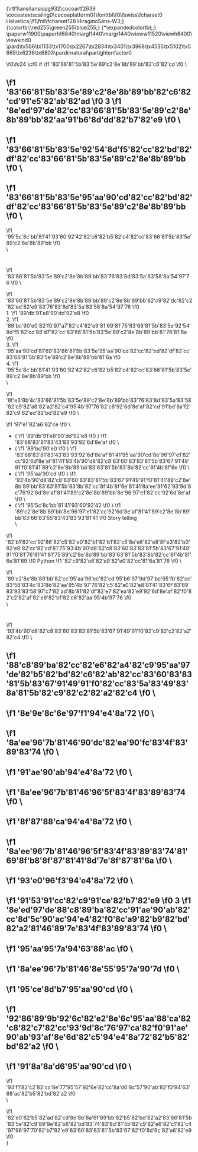 {\rtf1\ansi\ansicpg932\cocoartf2639
\cocoatextscaling0\cocoaplatform0{\fonttbl\f0\fswiss\fcharset0 Helvetica;\f1\fnil\fcharset128 HiraginoSans-W3;}
{\colortbl;\red255\green255\blue255;}
{\*\expandedcolortbl;;}
\paperw11900\paperh16840\margl1440\margr1440\vieww11520\viewh8400\viewkind0
\pard\tx566\tx1133\tx1700\tx2267\tx2834\tx3401\tx3968\tx4535\tx5102\tx5669\tx6236\tx6803\pardirnatural\partightenfactor0

\f0\fs24 \cf0 # 
\f1 \'83\'66\'81\'5b\'83\'5e\'89\'c2\'8e\'8b\'89\'bb\'82\'c6\'82\'cd
\f0 \

\f1 \'83\'66\'81\'5b\'83\'5e\'89\'c2\'8e\'8b\'89\'bb\'82\'c6\'82\'cd\'91\'e5\'82\'ab\'82\'ad
\f0 3
\f1 \'8e\'ed\'97\'de\'82\'cc\'83\'66\'81\'5b\'83\'5e\'89\'c2\'8e\'8b\'89\'bb\'82\'aa\'91\'b6\'8d\'dd\'82\'b7\'82\'e9
\f0 \
- 
\f1 \'83\'66\'81\'5b\'83\'5e\'92\'54\'8d\'f5\'82\'cc\'82\'bd\'82\'df\'82\'cc\'83\'66\'81\'5b\'83\'5e\'89\'c2\'8e\'8b\'89\'bb
\f0 \
- 
\f1 \'83\'66\'81\'5b\'83\'5e\'95\'aa\'90\'cd\'82\'cc\'82\'bd\'82\'df\'82\'cc\'83\'66\'81\'5b\'83\'5e\'89\'c2\'8e\'8b\'89\'bb
\f0 \
- 
\f1 \'95\'5c\'8c\'bb\'81\'41\'93\'60\'92\'42\'82\'c6\'82\'b5\'82\'c4\'82\'cc\'83\'66\'81\'5b\'83\'5e\'89\'c2\'8e\'8b\'89\'bb
\f0 \
\
# 
\f1 \'83\'66\'81\'5b\'83\'5e\'89\'c2\'8e\'8b\'89\'bb\'83\'76\'83\'8d\'83\'5a\'83\'58\'8a\'54\'97\'76
\f0 \

\f1 \'83\'66\'81\'5b\'83\'5e\'89\'c2\'8e\'8b\'89\'bb\'89\'c2\'8e\'8b\'89\'bb\'82\'c9\'82\'dc\'82\'c2\'82\'ed\'82\'e9\'83\'76\'83\'8d\'83\'5a\'83\'58\'8a\'54\'97\'76
\f0 \
1. 
\f1 \'89\'db\'91\'e8\'90\'dd\'92\'e8
\f0 \
2. 
\f1 \'89\'bc\'90\'e0\'82\'f0\'97\'a7\'82\'c4\'82\'e9\'81\'69\'81\'75\'83\'66\'81\'5b\'83\'5e\'92\'54\'8d\'f5\'82\'cc\'88\'d7\'82\'cc\'83\'66\'81\'5b\'83\'5e\'89\'c2\'8e\'8b\'89\'bb\'81\'76\'81\'6a
\f0 \
3. 
\f1 \'95\'aa\'90\'cd\'81\'69\'83\'66\'81\'5b\'83\'5e\'95\'aa\'90\'cd\'82\'cc\'82\'bd\'82\'df\'82\'cc\'83\'66\'81\'5b\'83\'5e\'89\'c2\'8e\'8b\'89\'bb\'81\'6a
\f0 \
4. 
\f1 \'95\'5c\'8c\'bb\'81\'41\'93\'60\'92\'42\'82\'c6\'82\'b5\'82\'c4\'82\'cc\'83\'66\'81\'5b\'83\'5e\'89\'c2\'8e\'8b\'89\'bb
\f0 \
\

\f1 \'8f\'e3\'8b\'4c\'83\'66\'81\'5b\'83\'5e\'89\'c2\'8e\'8b\'89\'bb\'83\'76\'83\'8d\'83\'5a\'83\'58\'82\'c9\'82\'a8\'82\'a2\'82\'c4\'95\'4b\'97\'76\'82\'c8\'92\'6d\'8e\'af\'82\'cd\'91\'bd\'8a\'f2\'82\'c9\'82\'ed\'82\'bd\'82\'e9
\f0 \

\f1 \'97\'e1\'82\'a6\'82\'ce
\f0 \
- (
\f1 \'89\'db\'91\'e8\'90\'dd\'92\'e8
\f0 ) 
\f1 \'83\'68\'83\'81\'83\'43\'83\'93\'92\'6d\'8e\'af
\f0 \
- (
\f1 \'89\'bc\'90\'e0
\f0 ) 
\f1 \'83\'68\'83\'81\'83\'43\'83\'93\'92\'6d\'8e\'af\'81\'41\'95\'aa\'90\'cd\'8e\'96\'97\'e1\'82\'cc\'92\'6d\'8e\'af\'81\'41\'93\'4b\'90\'d8\'82\'c8\'83\'60\'83\'83\'81\'5b\'83\'67\'91\'49\'91\'f0\'81\'41\'89\'c2\'8e\'8b\'89\'bb\'83\'63\'81\'5b\'83\'8b\'82\'cc\'8f\'4b\'8f\'6e
\f0 \
- (
\f1 \'95\'aa\'90\'cd
\f0 ) 
\f1 \'93\'4b\'90\'d8\'82\'c8\'83\'60\'83\'83\'81\'5b\'83\'67\'91\'49\'91\'f0\'81\'41\'89\'c2\'8e\'8b\'89\'bb\'83\'63\'81\'5b\'83\'8b\'82\'cc\'8f\'4b\'8f\'6e\'81\'41\'8a\'ee\'91\'62\'93\'9d\'8c\'76\'92\'6d\'8e\'af\'81\'41\'89\'c2\'8e\'8b\'89\'bb\'8e\'96\'97\'e1\'82\'cc\'92\'6d\'8e\'af
\f0 \
- (
\f1 \'95\'5c\'8c\'bb\'81\'41\'93\'60\'92\'42
\f0 ) 
\f1 \'89\'c2\'8e\'8b\'89\'bb\'8e\'96\'97\'e1\'82\'cc\'92\'6d\'8e\'af\'81\'41\'89\'c2\'8e\'8b\'89\'bb\'83\'66\'83\'55\'83\'43\'83\'93\'81\'41
\f0 Story telling\
\

\f1 \'82\'b1\'82\'cc\'92\'86\'82\'c5\'82\'e0\'82\'b1\'82\'b1\'82\'c5\'8e\'e6\'82\'e8\'8f\'e3\'82\'b0\'82\'e9\'82\'cc\'82\'cd\'81\'75\'93\'4b\'90\'d8\'82\'c8\'83\'60\'83\'83\'81\'5b\'83\'67\'91\'49\'91\'f0\'81\'76\'81\'41\'81\'75\'89\'c2\'8e\'8b\'89\'bb\'83\'63\'81\'5b\'83\'8b\'82\'cc\'8f\'4b\'8f\'6e\'81\'69
\f0 Python
\f1 \'82\'c9\'82\'e6\'82\'e9\'82\'e0\'82\'cc\'81\'6a\'81\'76
\f0 \

\f1 \'89\'c2\'8e\'8b\'89\'bb\'82\'cc\'95\'aa\'96\'ec\'82\'cd\'95\'b6\'97\'9d\'97\'bc\'95\'fb\'82\'cc\'83\'58\'83\'4c\'83\'8b\'82\'aa\'95\'4b\'97\'76\'82\'c5\'82\'a0\'82\'e8\'81\'41\'83\'6f\'83\'89\'83\'93\'83\'58\'97\'c7\'82\'ad\'8b\'81\'82\'df\'82\'e7\'82\'ea\'82\'e9\'92\'6d\'8e\'af\'82\'f0\'82\'c2\'82\'af\'82\'e9\'82\'b1\'82\'c6\'82\'aa\'95\'4b\'97\'76
\f0 \
\
# 
\f1 \'93\'4b\'90\'d8\'82\'c8\'83\'60\'83\'83\'81\'5b\'83\'67\'91\'49\'91\'f0\'82\'c9\'82\'c2\'82\'a2\'82\'c4
\f0 \

\f1 \'88\'c8\'89\'ba\'82\'cc\'82\'e6\'82\'a4\'82\'c9\'95\'aa\'97\'de\'82\'b5\'82\'bd\'82\'c6\'82\'ab\'82\'cc\'83\'60\'83\'83\'81\'5b\'83\'67\'91\'49\'91\'f0\'82\'cc\'83\'5a\'83\'49\'83\'8a\'81\'5b\'82\'c9\'82\'c2\'82\'a2\'82\'c4
\f0 \
- 
\f1 \'8e\'9e\'8c\'6e\'97\'f1\'94\'e4\'8a\'72
\f0 \
  - 
\f1 \'8a\'ee\'96\'7b\'81\'46\'90\'dc\'82\'ea\'90\'fc\'83\'4f\'83\'89\'83\'74
\f0 \
- 
\f1 \'91\'ae\'90\'ab\'94\'e4\'8a\'72
\f0 \
  - 
\f1 \'8a\'ee\'96\'7b\'81\'46\'96\'5f\'83\'4f\'83\'89\'83\'74
\f0 \
- 
\f1 \'8f\'87\'88\'ca\'94\'e4\'8a\'72
\f0 \
  - 
\f1 \'8a\'ee\'96\'7b\'81\'46\'96\'5f\'83\'4f\'83\'89\'83\'74\'81\'69\'8f\'b8\'8f\'87\'81\'41\'8d\'7e\'8f\'87\'81\'6a
\f0 \
- 
\f1 \'93\'e0\'96\'f3\'94\'e4\'8a\'72
\f0 \
  - 
\f1 \'91\'53\'91\'cc\'82\'c9\'91\'ce\'82\'b7\'82\'e9
\f0 3
\f1 \'8e\'ed\'97\'de\'88\'c8\'89\'ba\'82\'cc\'91\'ae\'90\'ab\'82\'cc\'8d\'5c\'90\'ac\'94\'e4\'82\'f0\'8c\'a9\'82\'b9\'82\'bd\'82\'a2\'81\'46\'89\'7e\'83\'4f\'83\'89\'83\'74
\f0 \
- 
\f1 \'95\'aa\'95\'7a\'94\'63\'88\'ac
\f0 \
  - 
\f1 \'8a\'ee\'96\'7b\'81\'46\'8e\'55\'95\'7a\'90\'7d
\f0 \
- 
\f1 \'95\'ce\'8d\'b7\'95\'aa\'90\'cd
\f0 \
  - 
\f1 \'92\'86\'89\'9b\'92\'6c\'82\'e2\'8e\'6c\'95\'aa\'88\'ca\'82\'c8\'82\'c7\'82\'cc\'93\'9d\'8c\'76\'97\'ca\'82\'f0\'91\'ae\'90\'ab\'93\'af\'8e\'6d\'82\'c5\'94\'e4\'8a\'72\'82\'b5\'82\'bd\'82\'a2
\f0 \
- 
\f1 \'91\'8a\'8a\'d6\'95\'aa\'90\'cd
\f0 \
  - 
\f1 \'93\'f1\'82\'c2\'82\'cc\'8e\'77\'95\'57\'92\'6e\'82\'cc\'8a\'d6\'8c\'57\'90\'ab\'82\'f0\'94\'63\'88\'ac\'82\'b5\'82\'bd\'82\'a2
\f0 \
\

\f1 \'82\'e0\'82\'b5\'82\'ad\'82\'cd\'8e\'8b\'8a\'6f\'89\'bb\'82\'b5\'82\'bd\'82\'a2\'83\'66\'81\'5b\'83\'5e\'82\'c9\'89\'9e\'82\'b6\'82\'bd\'83\'74\'83\'8d\'81\'5b\'82\'c9\'82\'e6\'82\'c1\'82\'c4\'97\'98\'97\'70\'82\'b7\'82\'e9\'83\'60\'83\'83\'81\'5b\'83\'67\'82\'f0\'8d\'6c\'82\'a6\'82\'e9
\f0 \
}